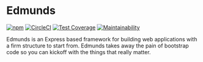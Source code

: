 # Edmunds

[![npm](https://img.shields.io/npm/v/edmunds.svg)](https://www.npmjs.com/package/edmunds)
[![CircleCI](https://img.shields.io/circleci/project/github/edmundsjs/framework/master.svg)](https://circleci.com/gh/edmundsjs/framework)
[![Test Coverage](https://codecov.io/gh/edmundsjs/framework/branch/master/graph/badge.svg)](https://codecov.io/gh/edmundsjs/framework)
[![Maintainability](https://api.codeclimate.com/v1/badges/398d71032b3daaea0084/maintainability)](https://codeclimate.com/github/edmundsjs/framework/maintainability)

Edmunds is an Express based framework for building web applications
with a firm structure to start from. Edmunds takes away the pain of
bootstrap code so you can kickoff with the things that really
matter.
